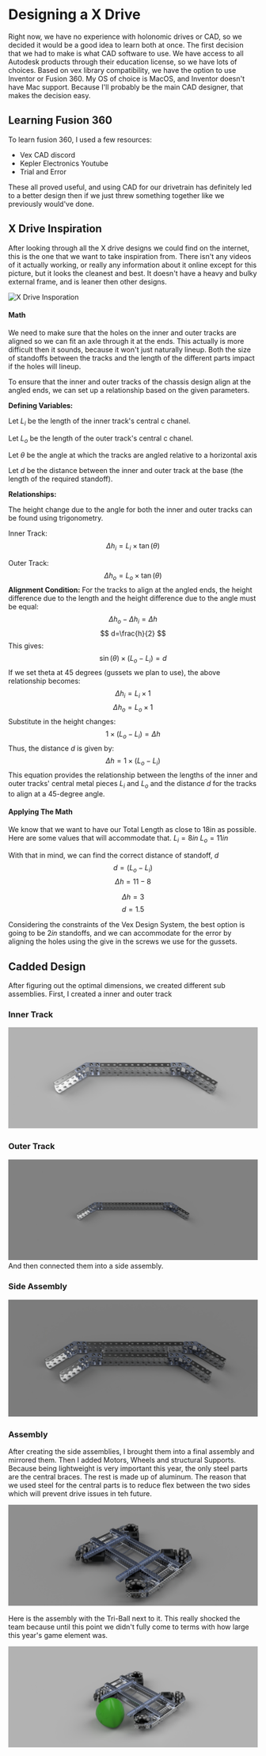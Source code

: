 # Designing a X Drive

Right now, we have no experience with holonomic drives or CAD, so we decided it would be a good idea to learn both at once. The first decision that we had to make is what CAD software to use. We have access to all Autodesk products through their education license, so we have lots of choices. Based on vex library compatibility, we have the option to use Inventor or Fusion 360. My OS of choice is MacOS, and Inventor doesn't have Mac support. Because I'll probably be the main CAD designer, that makes the decision easy. 

## Learning Fusion 360

To learn fusion 360, I used a few resources:

- Vex CAD discord
- Kepler Electronics Youtube
- Trial and Error

These all proved useful, and using CAD for our drivetrain has definitely led to a better design then if we just threw something together like we previously would've done. 

## X Drive Inspiration
After looking through all the X drive designs we could find on the internet, this is the one that we want to take inspiration from. There isn't any videos of it actually working, or really any information about it online except for this picture, but it looks the cleanest and best. It doesn't have a heavy and bulky external frame, and is leaner then other designs. 

![X Drive Insporation](images/XDriveDesignInspo.png)


#### Math

We need to make sure that the holes on the inner and outer tracks are aligned so we can fit an axle through it at the ends. This actually is more difficult then it sounds, because it won't just naturally lineup. Both the size of standoffs between the tracks and the length of the different parts impact if the holes will lineup. 

To ensure that the inner and outer tracks of the chassis design align at the angled ends, we can set up a relationship based on the given parameters.  

**Defining Variables:**

Let $L_i$ be the length of the inner track's central c chanel. 

Let $L_o$ be the length of the outer track's central c chanel.

Let $\theta$  be the angle at which the tracks are angled relative to a horizontal axis

Let $d$  be the distance between the inner and outer track at the base (the length of the required standoff). 

**Relationships:**

The height change due to the angle for both the inner and outer tracks can be found using trigonometry.  

Inner Track:$$ \Delta h_i = L_i \times \tan(\theta) $$

Outer Track: $$ \Delta h_o = L_o \times \tan(\theta) $$
**Alignment Condition:**
For the tracks to align at the angled ends, the height difference due to the length and the height difference due to the angle must be equal:  $$ \Delta h_o - \Delta h_i = \Delta h $$ $$
d=\frac{h}{2}
$$
This gives:  $$ \sin(\theta) \times (L_o - L_i) = d $$  If we set theta at 45 degrees (gussets we plan to use), the above relationship becomes:  $$ \Delta h_i = L_i \times 1 $$ $$ \Delta h_o = L_o \times 1 $$  Substitute in the height changes:  $$ 1 \times (L_o - L_i) = \Delta h $$  Thus, the distance $d$ is given by:  $$ \Delta h = 1 \times (L_o - L_i) $$ This equation provides the relationship between the lengths of the inner and outer tracks' central metal pieces $L_i$ and $L_o$ and the distance $d$ for the tracks to align at a 45-degree angle.  

#### Applying The Math
We know that we want to have our Total Length as close to 18in as possible. Here are some values that will accommodate that. 
$L_i=8 in$
$L_o=11in$

With that in mind, we can find the correct distance of standoff, $d$
$$
 d = (L_o - L_i)
 $$
 $$
 \Delta h = 11 - 8
$$

$$
 \Delta h = 3
$$
$$
d=1.5
$$

Considering the constraints of the Vex Design System, the best option is going to be $2in$ standoffs, and we can accommodate for the error by aligning the holes using the give in the screws we use for the gussets. 
## Cadded Design
After figuring out the optimal dimensions, we created different sub assemblies. First, I created a inner and outer track

### Inner Track

![Small Bar](images/XDriveSmallBar.jpeg)

### Outer Track

![](images/XDriveLargeBar.jpeg)
And then connected them into a side assembly. 

### Side Assembly

![](images/XDriveSideAssemblyIsometric.jpeg)

### Assembly
After creating the side assemblies, I brought them into a final assembly and mirrored them. Then I added Motors, Wheels and structural Supports. Because being lightweight is very important this year, the only steel parts are the central braces. The rest is made up of aluminum. The reason that we used steel for the central parts is to reduce flex between the two sides which will prevent drive issues in teh future.  

![Assembled Drivetrain](images/XDriveAssembly.jpeg)


Here is the assembly with the Tri-Ball next to it. This really shocked the team because until this point we didn't fully come to terms with how large this year's game element was. 

![](images/XDriveAssemblyBall.jpeg)


